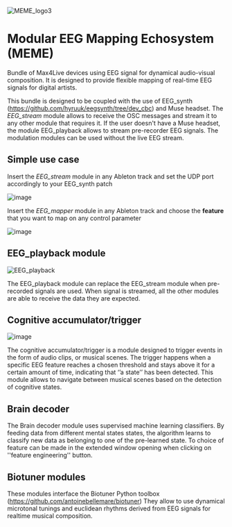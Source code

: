 
![MEME_logo3](https://user-images.githubusercontent.com/49297774/150669455-62fcfce6-9659-4274-9334-2a7999181f9c.png)

# Modular EEG Mapping Echosystem (MEME)

Bundle of Max4Live devices using EEG signal for dynamical audio-visual composition. It is designed to provide flexible mapping of real-time EEG signals for digital artists.

This bundle is designed to be coupled with the use of EEG_synth (https://github.com/hyruuk/eegsynth/tree/dev_cbc) and Muse headset.
The _EEG_stream_ module allows to receive the OSC messages and stream it to any other module that requires it.
If the user doesn't have a Muse headset, the module EEG_playback allows to stream pre-recorder EEG signals.
The modulation modules can be used without the live EEG stream.

## Simple use case

Insert the _EEG_stream_ module in any Ableton track and set the UDP port accordingly to your EEG_synth patch

![image](https://user-images.githubusercontent.com/49297774/146255300-948aec1a-bf1f-4ff4-96e7-e0a0d4d262a7.png)

Insert the _EEG_mapper_ module in any Ableton track and choose the **feature** that you want to map on any control parameter

![image](https://user-images.githubusercontent.com/49297774/146256073-661efff6-66cb-4208-896c-c7f3c9f053c1.png)

## EEG_playback module

![EEG_playback](https://user-images.githubusercontent.com/49297774/150669553-0d1533ef-7ea6-4e1e-9355-2a4efa24a73c.png)

The EEG_playback module can replace the EEG_stream module when pre-recorded signals are used. When signal is streamed, all the other modules are able to receive the data they are expected.

## Cognitive accumulator/trigger

![image](https://user-images.githubusercontent.com/49297774/150669653-80abe0b5-b1c8-497e-ab6a-cf603d51866a.png)

The cognitive accumulator/trigger is a module designed to trigger events in the form of audio clips, or musical scenes. The trigger happens when a specific EEG feature reaches a chosen threshold and stays above it for a certain amount of time, indicating that ‘’a state’’ has been detected. This module allows to navigate between musical scenes based on the detection of cognitive states. 

## Brain decoder

The Brain decoder module uses supervised machine learning classifiers. By feeding data from different mental states states, the algorithm learns to classify new data as belonging to one of the pre-learned state. To choice of feature can be made in the extended window opening when clicking on ''feature engineering'' button. 

## Biotuner modules

These modules interface the Biotuner Python toolbox (https://github.com/antoinebellemare/biotuner)
They allow to use dynamical microtonal tunings and euclidean rhythms derived from EEG signals for realtime musical composition.
